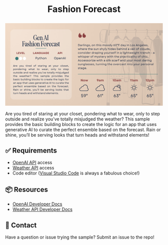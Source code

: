 # <p align="center">Fashion Forecast</p>

![An image of an app mock-up for the Fashion Forecast app. An outfit suggestion is provided as well as the hourly forecast.](fashion-forecast-long.png)

Are you tired of staring at your closet, pondering what to wear, only to step outside and realize you’ve totally misjudged the weather? This sample provides the basic building blocks to create the logic for an app that uses generative AI to curate the perfect ensemble based on the forecast. Rain or shine, you’ll be serving looks that turn heads and withstand elements!

## ✅ Requirements

- [OpenAI API](https://platform.openai.com/signup) access
- [Weather API](https://www.weatherapi.com/) access
- Code editor ([Visual Studio Code](https://code.visualstudio.com/) is always a fabulous choice!)

## 📦 Resources

- [OpenAI Developer Docs](https://platform.openai.com/docs/overview)
- [Weather API Developer Docs](https://www.weatherapi.com/docs/)

## 🚨 Contact

Have a question or issue trying the sample? Submit an issue to the repo!

